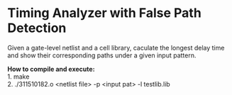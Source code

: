 # Timing Analyzer with False Path Detection
Given a gate-level netlist and a cell library, caculate the longest delay time and show their corresponding paths under a given input pattern.


**How to compile and execute:**  
    1. make  
    2. ./311510182.o \<netlist file\> -p \<input pat\> -l testlib.lib  
